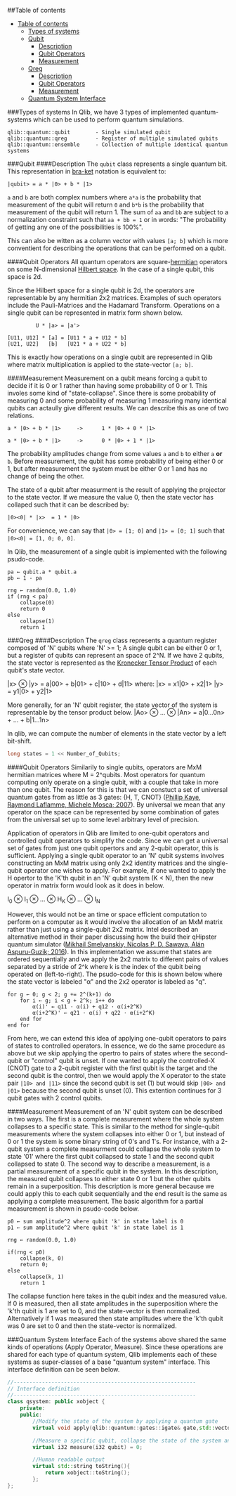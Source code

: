 ##Table of contents
<!-- TOC -->

- [Table of contents](#table-of-contents)
    - [Types of systems](#types-of-systems)
    - [Qubit](#qubit)
        - [Description](#description)
        - [Qubit Operators](#qubit-operators)
        - [Measurement](#measurement)
    - [Qreg](#qreg)
        - [Description](#description-1)
        - [Qubit Operators](#qubit-operators-1)
        - [Measurement](#measurement-1)
    - [Quantum System Interface](#quantum-system-interface)

<!-- /TOC -->

###Types of systems
In Qlib, we have 3 types of implemented quantum-systems which can be used to perform quantum simulations.
```
qlib::quantum::qubit        - Single simulated qubit
qlib::quantum::qreg         - Register of multiple simulated qubits
qlib::quantum::ensemble     - Collection of multiple identical quantum systems
```

###Qubit
####Description
The `qubit` class represents a single quantum bit. This representation in [bra-ket](https://en.wikipedia.org/wiki/Bra%E2%80%93ket_notation) notation is equivalent to:
```
|qubit> = a * |0> + b * |1>
```
`a` and `b` are both complex numbers where `a*a` is the probability that measurement of the qubit will return `0` and `b*b` is the probability that measurement of the qubit will return 1. The sum of `aa` and `bb` are subject to a normalization constraint such that `aa + bb = 1` or in words: "The probability of getting any one of the possibilities is 100%".

This can also be witten as a column vector with values `[a; b]` which is more conventient for describing the operations that can be performed on a qubit. 

####Qubit Operators
All quantum operators are square-[hermitian](https://en.wikipedia.org/wiki/Hermitian_matrix) operators on some N-dimensional [Hilbert space](https://en.wikipedia.org/wiki/Hilbert_space). In the case of a single qubit, this space is 2d. 

Since the Hilbert space for a single qubit is 2d, the operators are representable by any hermitian 2x2 matrices. Examples of such operators include the Pauli-Matrices and the Hadamard Transform. Operations on a single qubit can be represented in matrix form shown below. 
```
         U * |a> = |a'>

[U11, U12] * [a] = [U11 * a + U12 * b]
[U21, U22]   [b]   [U21 * a + U22 * b]
```
This is exactly how operations on a single qubit are represented in Qlib where matrix multiplication is applied to the state-vector `[a; b]`. 

####Measurement
Measurement on a qubit means forcing a qubit to decide if it is 0 or 1 rather than having some probability of 0 or 1. This involes some kind of "state-collapse". Since there is some probability of measuring 0 and some probability of measuring 1 measuring many identical qubits can actaully give different results. We can describe this as one of two relations.
```
a * |0> + b * |1>     ->      1 * |0> + 0 * |1>
```
```
a * |0> + b * |1>     ->      0 * |0> + 1 * |1>
```
The probability amplitudes change from some values `a` and `b` to either `a` **or** `b`. Before measurement, the qubit has some probability of being either 0 or 1, but after measurement the system must be either 0 or 1 and has no change of being the other. 

The state of a qubit after measurment is the result of applying the projector to the state vector. If we measure the value 0, then the state vector has collaped such that it can be described by:
```
|0><0| * |x>  = 1 * |0>
```
For convenience, we can say that `|0> = [1; 0]` and `|1> = [0; 1]` such that `|0><0| = [1, 0; 0, 0]`.

In Qlib, the measurement of a single qubit is implemented with the following psudo-code.
```
pa ← qubit.a * qubit.a
pb ← 1 - pa

rng ← random(0.0, 1.0)
if (rng < pa)
    collapse(0)
    return 0
else
    collapse(1)
    return 1
```
###Qreg
####Description
The `qreg` class represents a quantum register composed of 'N' qubits where 'N' >= 1; A single qubit can be either 0 or 1, but a register of qubits can represent an space of 2^N. If we have 2 qubits, the state vector is represented as the [Kronecker Tensor Product](https://en.wikipedia.org/wiki/Kronecker_product) of each qubit's state vector.

|x> &#8855; |y> = a|00> + b|01> + c|10> + d|11>
where:
|x> = x1|0> + x2|1>
|y> = y1|0> + y2|1>

More generally, for an 'N' qubit register, the state vector of the system is representable by the tensor product below.
|Ao> &#8855; ... &#8855; |An> = a|0...0n> + ... + b|1...1n>

In qlib, we can compute the number of elements in the state vector by a left bit-shift.
```cpp
long states = 1 << Number_of_Qubits;
```
####Qubit Operators
Similarily to single qubits, operators are MxM hermitian matrices where M = 2^qubits. Most operators for quantum computing only operate on a single qubit, with a couple that take in more than one qubit. The reason for this is that we can constuct a set of universal quantum gates from as little as 3 gates: {H, T, CNOT} ([Phillip Kaye, Raymond Laflamme, Michele Mosca; 2007]()). By universal we mean that any operator on the space can be represented by some combination of gates from the universal set up to some level arbitrary level of precision.

Application of operators in Qlib are limited to one-qubit operators and controlled qubit operators to simplify the code. Since we can get a universal set of gates from just one qubit opertors and any 2-qubit operator, this is sufficient. Applying a single qubit operator to an 'N' qubit systems involves constructing an MxM matrix using only 2x2 identity matrices and the  single-qubit operator one wishes to apply. For example, if one wanted to apply the H opertor to the 'K'th qubit in an 'N' qubit system (K < N), then the new operator in matrix form would look as it does in below.

I<sub>0</sub> &#8855; I<sub>1</sub> &#8855; ... &#8855; H<sub>K</sub> &#8855; ... &#8855; I<sub>N</sub>

However, this would not be an time or space efficient computation to perform on a computer as it would involve the allocation of an MxM matrix rather than just using a single-qubit 2x2 matrix. Intel described an alternative method in their paper discussing how the build their qHipster quantum simulator ([Mikhail Smelyanskiy, Nicolas P. D. Sawaya, Alán Aspuru-Guzik; 2016](https://arxiv.org/abs/1601.07195)). In this implementation we assume that states are ordered sequentially and we apply the 2x2 matrix to different pairs of values separated by a stride of 2^k where k is the index of the qubit being operated on (left-to-right). The psudo-code for this is shown below where the state vector is labeled "α" and the 2x2 operator is labeled as "q".
```
for g ← 0; g < 2; g += 2^(k+1) do
    for i ← g; i < g + 2^k; i++ do
        α(i)' ← q11 · α(i) + q12 · α(i+2^K)
        α(i+2^K)' ← q21 · α(i) + q22 · α(i+2^K)
    end for
end for
```
From here, we can extend this idea of applying one-qubit operators to pairs of states to controlled operators. In essence, we do the same procedure as above but we skip applying the opertro to pairs of states where the second-qubit or "control" qubit is unset. If one wanted to apply the controlled-X (CNOT) gate to a 2-qubit register with the first qubit is the target and the second qubit is the control, then we would apply the X operator to the state pair `|10> and |11>` since the second qubit is set (1) but would skip `|00> and |01>` because the second qubit is unset (0). This extention continues for 3 qubit gates with 2 control qubits.

####Measurement
Measurement of an 'N' qubit system can be described in two ways. The first is a complete measurement where the whole system collapses to a specific state. This is similar to the method for single-qubit measurements where the system collapses into either 0 or 1, but instead of 0 or 1 the system is some binary string of 0's and 1's. For instance, with a 2-qubit system a complete measurment could collapse the whole system to state '01' where the first qubit collapsed to state 1 and the second qubit collapsed to state 0. The second way to describe a measurement, is a partial measurement of a specific qubit in the system. In this description, the measured qubit collapses to either state 0 or 1 but the other qubits remain in a superposition. This description is more general because we could apply this to each qubit sequentially and the end result is the same as applying a complete measurement. The basic algorithm for a partial measurement is shown in psudo-code below.
```
p0 ← sum amplitude^2 where qubit 'k' in state label is 0
p1 ← sum amplitude^2 where qubit 'k' in state label is 1

rng ← random(0.0, 1.0)

if(rng < p0)
    collapse(k, 0)
    return 0;
else
    collapse(k, 1)
    return 1
```
The collapse function here takes in the qubit index and the measured value. If 0 is measured, then all state amplitudes in the superposition where the 'k'th qubit is 1 are set to 0, and the state-vector is then normalized. Alternatively if 1 was measured then state amplitudes where the 'k'th qubit was 0 are set to 0 and then the state-vector is normalized.

###Quantum System Interface
Each of the systems above shared the same kinds of operations (Apply Operator, Measure). Since these operations are shared for each type of quantum system, Qlib implements each of these systems as super-classes of a base "quantum system" interface. This interface definition can be seen below.
```cpp
//----------------------------------------------------------
// Interface definition
//----------------------------------------------------------
class qsystem: public xobject {
    private:
    public:
        //Modify the state of the system by applying a quantum gate
        virtual void apply(qlib::quantum::gates::igate& gate,std::vector<ulong> inputBits) = 0;

        //Measure a specific qubit, collapse the state of the system and return the measured value
        virtual i32 measure(i32 qubit) = 0;

        //Human readable output
        virtual std::string toString(){
            return xobject::toString();
        };
};
```